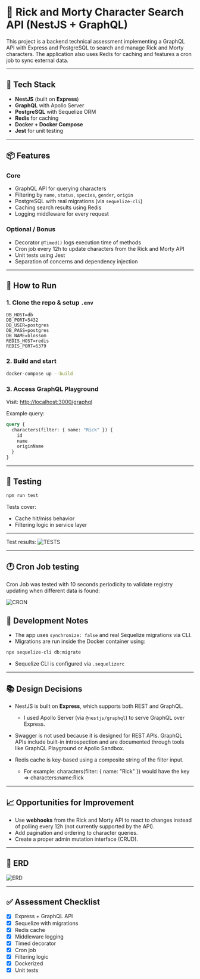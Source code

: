 # 🌌 Rick and Morty Character Search API (NestJS + GraphQL)

This project is a backend technical assessment implementing a GraphQL API with Express and PostgreSQL to search and manage Rick and Morty characters. The application also uses Redis for caching and features a cron job to sync external data.

---

## 🚀 Tech Stack

- **NestJS** (built on **Express**)
- **GraphQL** with Apollo Server
- **PostgreSQL** with Sequelize ORM
- **Redis** for caching
- **Docker + Docker Compose**
- **Jest** for unit testing

---

## 📦 Features

### Core

- GraphQL API for querying characters
- Filtering by `name`, `status`, `species`, `gender`, `origin`
- PostgreSQL with real migrations (via `sequelize-cli`)
- Caching search results using Redis
- Logging middleware for every request

### Optional / Bonus

- Decorator `@Timed()` logs execution time of methods
- Cron job every 12h to update characters from the Rick and Morty API
- Unit tests using Jest
- Separation of concerns and dependency injection

---

## 🧪 How to Run

### 1. Clone the repo & setup `.env`

```
DB_HOST=db
DB_PORT=5432
DB_USER=postgres
DB_PASS=postgres
DB_NAME=blossom
REDIS_HOST=redis
REDIS_PORT=6379
```

### 2. Build and start

```bash
docker-compose up --build
```

### 3. Access GraphQL Playground

Visit: [http://localhost:3000/graphql](http://localhost:3000/graphql)

Example query:

```graphql
query {
  characters(filter: { name: "Rick" }) {
    id
    name
    originName
  }
}
```

---

## 🧪 Testing

```bash
npm run test
```

Tests cover:

- Cache hit/miss behavior
- Filtering logic in service layer

---

Test results:
![TESTS](./assets/test.png)

---

## 🕐 Cron Job testing

Cron Job was tested with 10 seconds periodicity to validate registry updating when different data is found:

![CRON](./assets/cronJob.png)

## 🧠 Development Notes

- The app uses `synchronize: false` and real Sequelize migrations via CLI.
- Migrations are run inside the Docker container using:

```bash
npx sequelize-cli db:migrate
```

- Sequelize CLI is configured via `.sequelizerc`

---

## 📚 Design Decisions

- NestJS is built on **Express**, which supports both REST and GraphQL.
  - I used Apollo Server (via `@nestjs/graphql`) to serve GraphQL over Express.

- Swagger is not used because it is designed for REST APIs. GraphQL APIs include built-in introspection and are documented through tools like GraphQL Playground or Apollo Sandbox.
- Redis cache is key-based using a composite string of the filter input.
  - For example: characters(filter: { name: "Rick" }) would have the key => characters:name:Rick

---

## 📈 Opportunities for Improvement

- Use **webhooks** from the Rick and Morty API to react to changes instead of polling every 12h (not currently supported by the API).
- Add pagination and ordering to character queries.
- Create a proper admin mutation interface (CRUD).

---

## 🧩 ERD

![ERD](./assets/erd.png)

---

## ✅ Assessment Checklist

- [x] Express + GraphQL API
- [x] Sequelize with migrations
- [x] Redis cache
- [x] Middleware logging
- [x] Timed decorator
- [x] Cron job
- [x] Filtering logic
- [x] Dockerized
- [x] Unit tests
